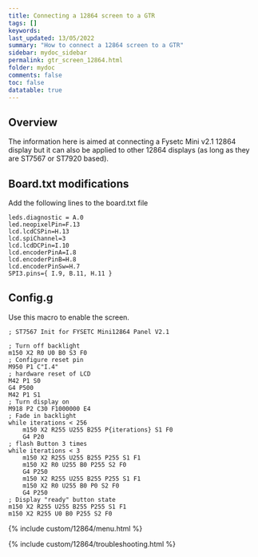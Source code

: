 ```yaml
---
title: Connecting a 12864 screen to a GTR
tags: []
keywords: 
last_updated: 13/05/2022
summary: "How to connect a 12864 screen to a GTR"
sidebar: mydoc_sidebar
permalink: gtr_screen_12864.html
folder: mydoc
comments: false
toc: false
datatable: true
---
```


## Overview

The information here is aimed at connecting a Fysetc Mini v2.1 12864 display but it can also be applied to other 12864 displays (as long as they are ST7567 or ST7920 based).   

## Board.txt modifications

Add the following lines to the board.txt file

```
leds.diagnostic = A.0
led.neopixelPin=F.13
lcd.lcdCSPin=H.13
lcd.spiChannel=3
lcd.lcdDCPin=I.10
lcd.encoderPinA=I.8
lcd.encoderPinB=H.8
lcd.encoderPinSw=H.7
SPI3.pins={ I.9, B.11, H.11 }
```

## Config.g

Use this macro to enable the screen.

```
; ST7567 Init for FYSETC Mini12864 Panel V2.1

; Turn off backlight
m150 X2 R0 U0 B0 S3 F0
; Configure reset pin
M950 P1 C"I.4" 
; hardware reset of LCD
M42 P1 S0
G4 P500
M42 P1 S1
; Turn display on
M918 P2 C30 F1000000 E4
; Fade in backlight
while iterations < 256
    m150 X2 R255 U255 B255 P{iterations} S1 F0
    G4 P20
; flash Button 3 times
while iterations < 3
    m150 X2 R255 U255 B255 P255 S1 F1
    m150 X2 R0 U255 B0 P255 S2 F0
    G4 P250
    m150 X2 R255 U255 B255 P255 S1 F1
    m150 X2 R0 U255 B0 P0 S2 F0
    G4 P250
; Display "ready" button state  
m150 X2 R255 U255 B255 P255 S1 F1
m150 X2 R255 U0 B0 P255 S2 F0
```

{% include custom/12864/menu.html %}

{% include custom/12864/troubleshooting.html %}